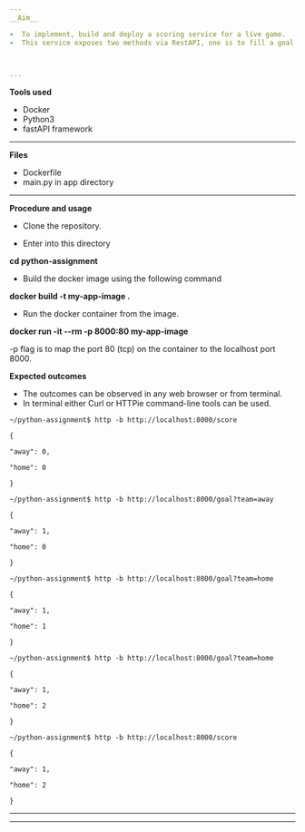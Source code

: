 ```yaml
---
__Aim__

-  To implement, build and deploy a scoring service for a live game.
-  This service exposes two methods via RestAPI, one is to fill a goal for respective team and one to display the overall score.



---
```


__Tools used__


- Docker
- Python3
- fastAPI framework

---
__Files__

- Dockerfile
- main.py in app directory

---
__Procedure and usage__

- Clone the repository.

- Enter into this directory 

__cd python-assignment__

- Build the docker image using the following command



__docker build -t my-app-image .__

- Run the docker container from the image.

__docker run -it --rm -p 8000:80 my-app-image__

 -p flag is to map the port 80 (tcp) on the container to the localhost port 8000.

__Expected outcomes__

- The outcomes can be observed in any web browser or from terminal.
- In terminal either Curl or HTTPie command-line tools can be used. 

```
~/python-assignment$ http -b http://localhost:8000/score

{

"away": 0,

"home": 0

}
```

```
~/python-assignment$ http -b http://localhost:8000/goal?team=away

{

"away": 1,

"home": 0

}
```

```
~/python-assignment$ http -b http://localhost:8000/goal?team=home

{

"away": 1,

"home": 1

}
```

```
~/python-assignment$ http -b http://localhost:8000/goal?team=home

{

"away": 1,

"home": 2

}
```

```
~/python-assignment$ http -b http://localhost:8000/score

{

"away": 1,

"home": 2

}

```
___

---

